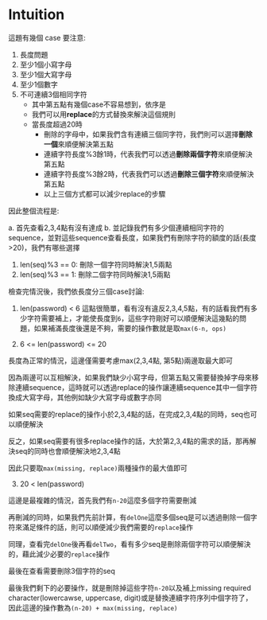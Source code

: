 # Intuition

這題有幾個 case 要注意:
1. 長度問題
2. 至少1個小寫字母
3. 至少1個大寫字母
4. 至少1個數字
5. 不可連續3個相同字符
   - 其中第五點有幾個case不容易想到，依序是
   - 我們可以用**replace**的方式替換來解決這個規則
   - 當長度超過20時
     - 刪除的字母中，如果我們含有連續三個同字符，我們則可以選擇**刪除一個**來順便解決第五點
     - 連續字符長度%3餘1時，代表我們可以透過**刪除兩個字符**來順便解決第五點
     - 連續字符長度%3餘2時，代表我們可以透過**刪除三個字符**來順便解決第五點
     - 以上三個方式都可以減少replace的步驟

因此整個流程是:

a. 首先查看2,3,4點有沒有達成
b. 並記錄我們有多少個連續相同字符的sequence，並對這些sequence查看長度，如果我們有刪除字符的額度的話(長度>20)，我們有哪些選擇
   1. len(seq)%3 == 0: 刪除一個字符同時解決1,5兩點
   2. len(seq)%3 == 1: 刪除二個字符同時解決1,5兩點

檢查完情況後，我們依長度分三個case討論:

1. len(password) < 6
這點很簡單，看有沒有違反2,3,4,5點，有的話看我們有多少字符需要補上，才能使長度到`6`，這些字符剛好可以順便解決這幾點的問題，如果補滿長度後還是不夠，需要的操作數就是取`max(6-n, ops)`

2. 6 <= len(password) <= 20

長度為正常的情況，這邊僅需要考慮max(2,3,4點, 第5點)兩邊取最大即可

因為兩邊可以互相解決，如果我們缺少小寫字母，但第五點又需要替換掉字母來移除連續sequence，這時就可以透過replace的操作讓連續sequence其中一個字符換成大寫字母，其他例如缺少大寫字母或數字亦同

如果seq需要的replace的操作小於2,3,4點的話，在完成2,3,4點的同時，seq也可以順便解決

反之，如果seq需要有很多replace操作的話，大於第2,3,4點的需求的話，那再解決seq的同時也會順便解決地2,3,4點

因此只要取`max(missing, replace)`兩種操作的最大值即可

3. 20 < len(password)

這邊是最複雜的情況，首先我們有`n-20`這麼多個字符需要刪減

再刪減的同時，如果我們先前計算，有`delOne`這麼多個seq是可以透過刪除一個字符來滿足條件的話，則可以順便減少我們需要的`replace`操作

同理，查看完`delOne`後再看`delTwo`，看有多少seq是刪除兩個字符可以順便解決的，藉此減少必要的`replace`操作

最後在查看需要刪除3個字符的seq

最後我們剩下的必要操作，就是刪除掉這些字符`n-20`以及補上missing required character(lowercawse, uppercase, digit)或是替換連續字符序列中個字符了，因此這邊的操作數為`(n-20) + max(missing, replace)`

